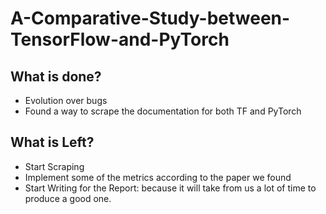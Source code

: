 # A-Comparative-Study-between-TensorFlow-and-PyTorch


## What is done? 
* Evolution over bugs
* Found a way to scrape the documentation for both TF and PyTorch

## What is Left? 
* Start Scraping
* Implement some of the metrics according to the paper we found
* Start Writing for the Report: because it will take from us a lot of time to produce a good one.
